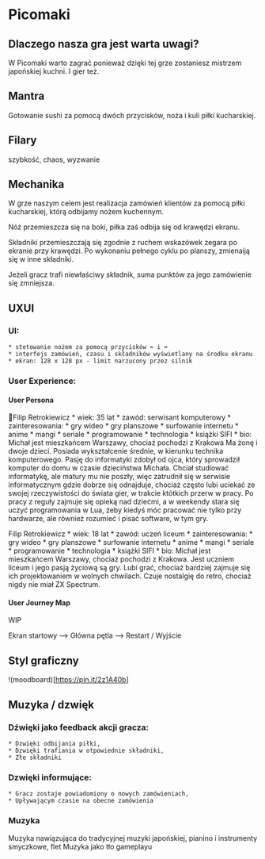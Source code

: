 # Picomaki

## Dlaczego nasza gra jest warta uwagi?

W Picomaki warto zagrać ponieważ dzięki tej grze zostaniesz mistrzem japońskiej kuchni. I gier też.

## Mantra

Gotowanie sushi za pomocą dwóch przycisków, noża i kuli piłki kucharskiej. 

## Filary

szybkość, chaos, wyzwanie

## Mechanika

W grze naszym celem jest realizacja zamówień klientów za pomocą  piłki kucharskiej, którą odbijamy nożem kuchennym.  

Nóż przemieszcza się na boki, piłka zaś odbija się od krawędzi ekranu.

Składniki przemieszczają się zgodnie z ruchem wskazówek zegara po ekranie przy krawędzi. 
Po wykonaniu pełnego cyklu po planszy, zmienaiją się w inne składniki. 

Jeżeli gracz trafi niewłaściwy składnik, suma punktów za jego zamówienie się zmniejsza.

## UXUI

### UI:
    * stetowanie nożem za pomocą przycisków ⬅️ i ➡️
    * interfejs zamówień, czasu i składników wyświetlany na środku ekranu
    * ekran: 128 x 128 px - limit narzucony przez silnik
    
### User Experience:
    
#### User Persona

🧑Filip Retrokiewicz
	* wiek: 35 lat 
	* zawód: serwisant komputerowy
	* zainteresowania:
		* gry wideo
		* gry planszowe
		* surfowanie internetu
		* anime
		* mangi
		* seriale 
		* programowanie
		* technologia
		* książki SIFI
	* bio:
Michał jest mieszkańcem Warszawy, chociaż pochodzi z Krakowa Ma żonę i dwoje dzieci. Posiada wykształcenie średnie, w kierunku technika komputerowego. Pasję do informatyki zdobył od ojca, który sprowadził komputer do domu w czasie dzieciństwa Michała. Chciał studiować informatykę, ale matury mu nie poszły, więc zatrudnił się w serwisie informatycznym gdzie dobrze się odnajduje, chociaż często lubi uciekać ze swojej rzeczywistości do świata gier, w trakcie któtkich przerw w pracy. Po pracy z reguły zajmuje się opieką nad dziećmi, a w weekendy stara się uczyć programowania w Lua, żeby kiedyś móc pracować nie tylko przy hardwarze, ale również rozumieć i pisać software, w tym gry.

Filip Retrokiewicz
	* wiek: 18 lat 
	* zawód: uczeń liceum
	* zainteresowania:
		* gry wideo
		* gry planszowe
		* surfowanie internetu
		* anime
		* mangi
		* seriale 
		* programowanie
		* technologia
		* książki SIFI
	* bio:
Michał jest mieszkańcem Warszawy, chociaż pochodzi z Krakowa. Jest uczniem liceum i jego pasją życiową są  gry. Lubi grać, chociaż bardziej zajmuje się ich projektowaniem w wolnych chwilach. Czuje nostalgię do retro, chociaż nigdy nie miał ZX Spectrum.

#### User Journey Map

WIP

Ekran startowy --> Główna pętla --> Restart / Wyjście


## Styl graficzny

!(moodboard)[https://pin.it/2z1A40b]

## Muzyka / dzwięk

### Dźwięki jako feedback akcji gracza:
	* Dzwięki odbijania piłki,
	* Dzwięki trafiania w otpowiednie składniki, 
	* Złe składniki
### Dzwięki informujące:
	* Gracz zostaje powiadomiony o nowych zamówieniach, 
	* Upływającym czasie na obecne zamówienia

### Muzyka
Muzyka nawiązująca do tradycyjnej muzyki japońskiej, pianino i instrumenty smyczkowe, flet
Muzyka jako tło gameplayu





